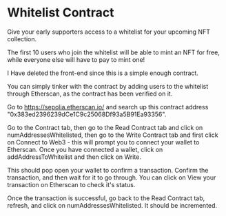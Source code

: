 # Whitelist Contract

Give your early supporters access to a whitelist for your upcoming NFT collection.

The first 10 users who join the whitelist will be able to mint an NFT for free, while everyone else will have to pay to mint one!

I Have deleted the front-end since this is a simple enough contract.

You can simply tinker with the contract by adding users to the whitelist through Etherscan, as the contract has been verified on it.

Go to https://sepolia.etherscan.io/ and search up this contract address "0x383ed2396239dCe1C9c25068Df93a5B91Ea93356".

Go to the Contract tab, then go to the Read Contract tab and click on numAddressesWhitelisted, then go to the Write Contract tab and first click on Connect to Web3 - this will prompt you to connect your wallet to Etherscan. Once you have connected a wallet, click on addAddressToWhitelist and then click on Write.

This should pop open your wallet to confirm a transaction. Confirm the transaction, and then wait for it to go through. You can click on View your transaction on Etherscan to check it's status.

Once the transaction is successful, go back to the Read Contract tab, refresh, and click on numAddressesWhitelisted. It should be incremented.
